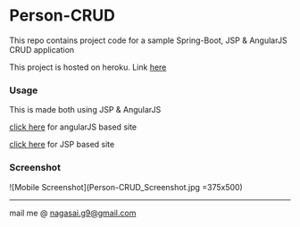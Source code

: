 # Person-CRUD
This repo contains project code for a sample Spring-Boot, JSP & AngularJS CRUD application

This project is hosted on heroku. Link [here](person-crud.herokuapp.com)

### Usage
This is made both using JSP & AngularJS

[click here](person-crud.herokuapp.com/r) for angularJS based site

[click here](person-crud.herokuapp.com) for JSP based site

### Screenshot
![Mobile Screenshot](Person-CRUD_Screenshot.jpg =375x500)

- - - -
mail me @ nagasai.g9@gmail.com
